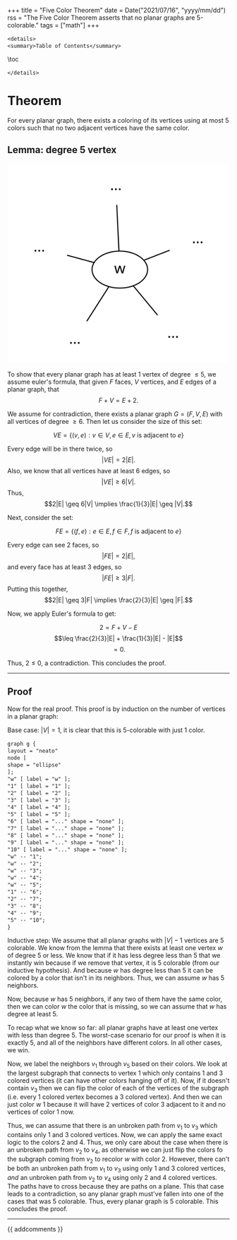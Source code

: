 +++
title = "Five Color Theorem"
date = Date("2021/07/16", "yyyy/mm/dd")
rss = "The Five Color Theorem asserts that no planar graphs are 5-colorable."
tags = ["math"]
+++
~~~
<details>
<summary>Table of Contents</summary>
~~~
\toc
~~~
</details>
~~~

# Theorem

For every planar graph, there exists a coloring of its vertices using
at most 5 colors such that no two adjacent vertices have the same color.

## Lemma: degree 5 vertex

![](/assets/five-color-theorem1.svg)

To show that every planar graph has at least 1 vertex of degree $\leq 5$, we assume euler's formula, that given $F$ faces, $V$ vertices, and $E$ edges of a planar graph, that $$F + V = E + 2.$$

We assume for contradiction, there exists a planar graph $G = (F, V, E)$ with all vertices of degree $\geq 6$. Then let us consider the size of this set:

$$VE = \{(v,e) : v \in V, e \in E, v \text{ is adjacent to } e\}$$

Every edge will be in there twice, so $$|VE| = 2|E|.$$ Also, we know that all vertices have at least 6 edges, so $$|VE| \geq 6|V|.$$ Thus, $$2|E| \geq 6|V|
\implies \frac{1}{3}|E| \geq |V|.$$

Next, consider the set:

$$FE = \{(f,e) : e \in E, f \in F, f \text{ is adjacent to } e\}$$

Every edge can see 2 faces, so $$|FE| = 2|E|,$$ and every face has at least 3 edges, so $$|FE| \geq 3|F|.$$ Putting this together, $$2|E| \geq 3|F| \implies
\frac{2}{3}|E| \geq |F|.$$

Now, we apply Euler's formula to get:

$$2 = F + V - E$$
$$\leq \frac{2}{3}|E| + \frac{1}{3}|E| - |E|$$
$$= 0.$$

Thus, $2 \leq 0$, a contradiction. This concludes the proof.

---

## Proof

Now for the real proof. This proof is by induction on the number of vertices in
a planar graph:

Base case: $|V|=1$, it is clear that this is 5-colorable with just 1 color.

```
graph g {
layout = "neato"
node [
shape = "ellipse"
];
"w" [ label = "w" ];
"1" [ label = "1" ];
"2" [ label = "2" ];
"3" [ label = "3" ];
"4" [ label = "4" ];
"5" [ label = "5" ];
"6" [ label = "..." shape = "none" ];
"7" [ label = "..." shape = "none" ];
"8" [ label = "..." shape = "none" ];
"9" [ label = "..." shape = "none" ];
"10" [ label = "..." shape = "none" ];
"w" -- "1";
"w" -- "2";
"w" -- "3";
"w" -- "4";
"w" -- "5";
"1" -- "6";
"2" -- "7";
"3" -- "8";
"4" -- "9";
"5" -- "10";
}
```

Inductive step: We assume that all planar graphs with $|V|-1$ vertices are 5
colorable. We know from the lemma that there exists at least one vertex $w$ of
degree 5 or less. We know that if it has less degree less than 5 that we instantly win because if
we remove that vertex, it is 5 colorable (from our inductive hypothesis). And
because $w$ has degree less than 5 it can be colored by a color that isn't in
its neighbors. Thus, we can assume $w$ has 5 neighbors.

Now, because $w$ has 5 neighbors, if any two of them have the same color, then we
can color $w$ the color that is missing, so we can assume that $w$ has degree at
least 5.

To recap what we know so far: all planar graphs have at least one vertex with less than
degree 5. The worst-case scenario for our proof is when it is exactly 5, and all
of the neighbors have different colors. In all other cases, we win.

Now, we label the neighbors $v_1$ through $v_5$ based on their colors. We look
at the largest subgraph that connects to vertex $1$ which only contains $1$ and
$3$ colored vertices (it can have other colors hanging off of it). Now, if it
doesn't contain $v_3$ then we can flip the color of each of the vertices of the
subgraph (i.e. every $1$ colored vertex becomes a $3$ colored vertex). And then
we can just color $w$ $1$ because it will have 2 vertices of color $3$ adjacent
to it and no vertices of color $1$ now.

Thus, we can assume that there is an unbroken path from $v_1$ to $v_3$ which
contains only $1$ and $3$ colored vertices. Now, we can apply the same exact
logic to the colors $2$ and $4$. Thus, we only care about the case when there
is an unbroken path from $v_2$ to $v_4$, as otherwise we can just flip the colors
fo the subgraph coming from $v_2$ to recolor $w$ with color $2$. However, there
can't be both an unbroken path from $v_1$ to $v_3$ using only $1$ and $3$
colored vertices, *and* an unbroken path from $v_2$ to $v_4$ using only $2$ and
$4$ colored vertices. The paths have to cross because they are paths on a plane.
This that case leads to a contradiction, so any planar graph must've fallen into
one of the cases that was 5 colorable. Thus, every planar graph is 5 colorable. This concludes the proof.

---
{{ addcomments }}
